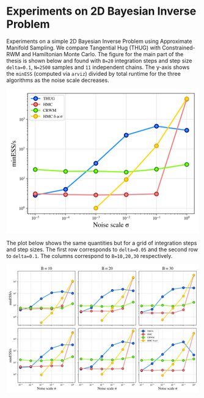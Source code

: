 # Experiments on 2D Bayesian Inverse Problem
Experiments on a simple 2D Bayesian Inverse Problem using Approximate Manifold Sampling. We compare Tangential Hug (THUG) with Constrained-RWM and Hamiltonian Monte Carlo. The figure for the main part of the thesis is shown below and found with `B=20` integration steps and step size `delta=0.1`, `N=2500` samples and `11` independent chains. The y-axis shows the `minESS` (computed via `arviz`) divided by total runtime for the three algorithms as the noise scale decreases. 

![minimum ESS against noise scale](images/min_ess_vs_noise_scale_main.png)

The plot below shows the same quantities but for a grid of integration steps and step sizes. The first row corresponds to `delta=0.05` and the second row to `delta=0.1`. The columns correspond to `B=10,20,30` respectively.

![minimum ESS grid](images/min_ess_vs_noise_scale_grid.png)
